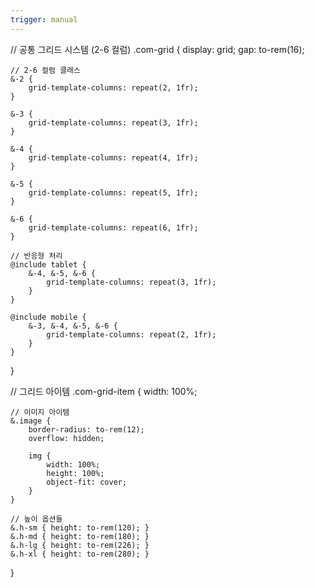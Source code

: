 ```yaml
---
trigger: manual
---
```


// 공통 그리드 시스템 (2-6 컬럼)
.com-grid {
display: grid;
gap: to-rem(16);

    // 2-6 컬럼 클래스
    &-2 {
        grid-template-columns: repeat(2, 1fr);
    }

    &-3 {
        grid-template-columns: repeat(3, 1fr);
    }

    &-4 {
        grid-template-columns: repeat(4, 1fr);
    }

    &-5 {
        grid-template-columns: repeat(5, 1fr);
    }

    &-6 {
        grid-template-columns: repeat(6, 1fr);
    }

    // 반응형 처리
    @include tablet {
        &-4, &-5, &-6 {
            grid-template-columns: repeat(3, 1fr);
        }
    }

    @include mobile {
        &-3, &-4, &-5, &-6 {
            grid-template-columns: repeat(2, 1fr);
        }
    }

}

// 그리드 아이템
.com-grid-item {
width: 100%;

    // 이미지 아이템
    &.image {
        border-radius: to-rem(12);
        overflow: hidden;

        img {
            width: 100%;
            height: 100%;
            object-fit: cover;
        }
    }

    // 높이 옵션들
    &.h-sm { height: to-rem(120); }
    &.h-md { height: to-rem(180); }
    &.h-lg { height: to-rem(226); }
    &.h-xl { height: to-rem(280); }

}
